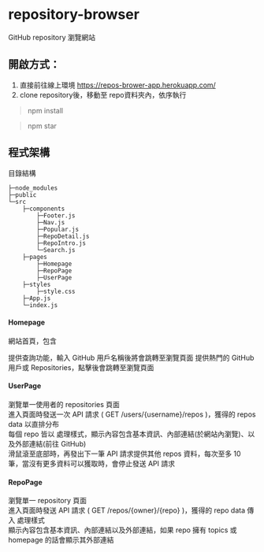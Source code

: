 # repository-browser
GitHub repository 瀏覽網站

## 開啟方式：
1. 直接前往線上環境 https://repos-brower-app.herokuapp.com/
2. clone repository後，移動至 repo資料夾內，依序執行
>npm install

>npm star

## 程式架構
目錄結構
```
├─node_modules
├─public
└─src
    ├─components
        ├─Footer.js
        ├─Nav.js
        ├─Popular.js
        ├─RepoDetail.js
        ├─RepoIntro.js
        └─Search.js
    ├─pages
        ├─Homepage
        ├─RepoPage
        ├─UserPage
    ├─styles
        ├─style.css
    ├─App.js
    └─index.js
```

#### Homepage
網站首頁，包含
<Search/> 提供查詢功能，輸入 GitHub 用戶名稱後將會跳轉至瀏覽頁面
<Populars/> 提供熱門的 GitHub 用戶或 Repositories，點擊後會跳轉至瀏覽頁面

#### UserPage
瀏覽單一使用者的 repositories 頁面  
進入頁面時發送一次 API 請求 ( GET /users/{username}/repos )，獲得的 repos data 以直排分布  
每個 repo 皆以 <RepoIntro/> 處理樣式，顯示內容包含基本資訊、內部連結(於網站內瀏覽)、以及外部連結(前往 GitHub)  
滑鼠滾至底部時，再發出下一筆 API 請求提供其他 repos 資料，每次至多 10 筆，當沒有更多資料可以獲取時，會停止發送 API 請求  

#### RepoPage
瀏覽單一 repository 頁面  
進入頁面時發送 API 請求 ( GET /repos/{owner}/{repo} )，獲得的 repo data 傳入 <RepoDetail/> 處理樣式  
顯示內容包含基本資訊、內部連結以及外部連結，如果 repo 擁有 topics 或 homepage 的話會顯示其外部連結